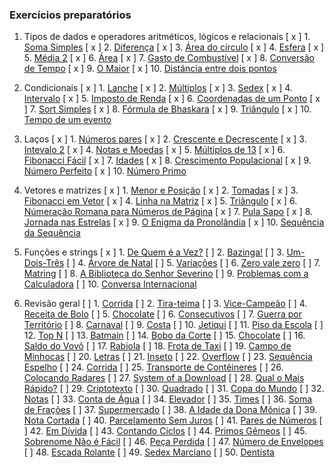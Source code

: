 ### Exercícios preparatórios

1. Tipos de dados e operadores aritméticos, lógicos e relacionais
    [ x ] 1. [Soma Simples](https://www.beecrowd.com.br/judge/pt/problems/view/1003)
    [ x ] 2. [Diferença](https://www.beecrowd.com.br/judge/pt/problems/view/1007)
    [ x ] 3. [Área do círculo](https://www.beecrowd.com.br/judge/pt/problems/view/1002)
    [ x ] 4. [Esfera](https://www.beecrowd.com.br/judge/pt/problems/view/1011)
    [ x ] 5. [Média 2](https://www.beecrowd.com.br/judge/pt/problems/view/1006)
    [ x ] 6. [Área](https://www.beecrowd.com.br/judge/pt/problems/view/1012)
    [ x ] 7. [Gasto de Combustível](https://www.beecrowd.com.br/judge/pt/problems/view/1017)
    [ x ] 8. [Conversão de Tempo](https://www.beecrowd.com.br/judge/pt/problems/view/1019)
    [ x ] 9. [O Maior](https://www.beecrowd.com.br/judge/pt/problems/view/1013)
    [ x ] 10. [Distância entre dois pontos](https://www.beecrowd.com.br/judge/pt/problems/view/1015)

2. Condicionais
    [ x ] 1. [Lanche](https://www.beecrowd.com.br/judge/pt/problems/view/1038)
    [ x ] 2. [Múltiplos](https://www.beecrowd.com.br/judge/pt/problems/view/1044)
    [ x ] 3. [Sedex](https://www.beecrowd.com.br/judge/pt/problems/view/2375)
    [ x ] 4. [Intervalo](https://www.beecrowd.com.br/judge/pt/problems/view/1037)
    [ x ] 5. [Imposto de Renda](https://www.beecrowd.com.br/judge/pt/problems/view/1051)
    [ x ] 6. [Coordenadas de um Ponto](https://www.beecrowd.com.br/judge/pt/problems/view/1041)
    [ x ] 7. [Sort Simples](https://www.beecrowd.com.br/judge/pt/problems/view/1042)
    [ x ] 8. [Fórmula de Bhaskara](https://www.beecrowd.com.br/judge/pt/problems/view/1036)
    [ x ] 9. [Triângulo](https://www.beecrowd.com.br/judge/pt/problems/view/1043)
    [ x ] 10. [Tempo de um evento](https://www.beecrowd.com.br/judge/pt/problems/view/1061)

3. Laços
    [ x ] 1. [Números pares](https://www.beecrowd.com.br/judge/pt/problems/view/1059)
    [ x ] 2. [Crescente e Decrescente](https://www.beecrowd.com.br/judge/pt/problems/view/1113)
    [ x ] 3. [Intevalo 2](https://www.beecrowd.com.br/judge/pt/problems/view/1072)
    [ x ] 4. [Notas e Moedas](https://www.beecrowd.com.br/judge/pt/problems/view/1021)
    [ x ] 5. [Múltiplos de 13](https://www.beecrowd.com.br/judge/pt/problems/view/1132)
    [ x ] 6. [Fibonacci Fácil](https://www.beecrowd.com.br/judge/pt/problems/view/1151)
    [ x ] 7. [Idades](https://www.beecrowd.com.br/judge/pt/problems/view/1154)
    [ x ] 8. [Crescimento Populacional](https://www.beecrowd.com.br/judge/pt/problems/view/1160)
    [ x ] 9. [Número Perfeito](https://www.beecrowd.com.br/judge/pt/problems/view/1164)
    [ x ] 10. [Número Primo](https://www.beecrowd.com.br/judge/pt/problems/view/1165)

4. Vetores e matrizes
    [ x ] 1. [Menor e Posição](https://www.beecrowd.com.br/judge/pt/problems/view/1180)
    [ x ] 2. [Tomadas](https://www.beecrowd.com.br/judge/pt/problems/view/1930)
    [ x ] 3. [Fibonacci em Vetor](https://www.beecrowd.com.br/judge/pt/problems/view/1176)
    [ x ] 4. [Linha na Matriz](https://www.beecrowd.com.br/judge/pt/problems/view/1181)
    [ x ] 5. [Triângulo](https://www.beecrowd.com.br/judge/pt/problems/view/1929)
    [ x ] 6. [Númeração Romana para Números de Página](https://www.beecrowd.com.br/judge/pt/problems/view/1960)
    [ x ] 7. [Pula Sapo](https://www.beecrowd.com.br/judge/pt/problems/view/1961)
    [ x ] 8. [Jornada nas Estrelas](https://www.beecrowd.com.br/judge/pt/problems/view/1973)
    [ x ] 9. [O Enigma da Pronolândia](https://www.beecrowd.com.br/judge/pt/problems/view/1984)
    [ x ] 10. [Sequência da Sequência](https://www.beecrowd.com.br/judge/pt/problems/view/2028)

5. Funções e strings
    [ x ] 1. [De Quem é a Vez?](https://www.beecrowd.com.br/judge/pt/problems/view/1914)
    [ ] 2. [Bazinga!](https://www.beecrowd.com.br/judge/pt/problems/view/1828)
    [ ] 3. [Um-Dois-Três](https://www.beecrowd.com.br/judge/pt/problems/view/1332)
    [ ] 4. [Árvore de Natal](https://www.beecrowd.com.br/judge/pt/problems/view/1768)
    [ ] 5. [Variações](https://www.beecrowd.com.br/judge/pt/problems/view/1632)
    [ ] 6. [Zero vale zero](https://www.beecrowd.com.br/judge/pt/problems/view/1871)
    [ ] 7. [Matring](https://www.beecrowd.com.br/judge/pt/problems/view/1803)
    [ ] 8. [A Biblioteca do Senhor Severino](https://www.beecrowd.com.br/judge/pt/problems/view/2137)
    [ ] 9. [Problemas com a Calculadora](https://www.beecrowd.com.br/judge/pt/problems/view/2694)
    [ ] 10. [Conversa Internacional](https://www.beecrowd.com.br/judge/pt/problems/view/1581)

6. Revisão geral
    [ ] 1. [Corrida](https://www.beecrowd.com.br/judge/pt/problems/view/2416)
    [ ] 2. [Tira-teima](https://www.beecrowd.com.br/judge/pt/problems/view/2424)
    [ ] 3. [Vice-Campeão](https://www.beecrowd.com.br/judge/pt/problems/view/2408)
    [ ] 4. [Receita de Bolo](https://www.beecrowd.com.br/judge/pt/problems/view/2423)
    [ ] 5. [Chocolate](https://www.beecrowd.com.br/judge/pt/problems/view/2427)
    [ ] 6. [Consecutivos](https://www.beecrowd.com.br/judge/pt/problems/view/2415)
    [ ] 7. [Guerra por Território](https://www.beecrowd.com.br/judge/pt/problems/view/2420)
    [ ] 8. [Carnaval](https://www.beecrowd.com.br/judge/pt/problems/view/2418)
    [ ] 9. [Costa](https://www.beecrowd.com.br/judge/pt/problems/view/2419)
    [ ] 10. [Jetiqui](https://www.beecrowd.com.br/judge/pt/problems/view/2587)
    [ ] 11. [Piso da Escola](https://www.beecrowd.com.br/judge/pt/problems/view/2786)
    [ ] 12. [Top N](https://www.beecrowd.com.br/judge/pt/problems/view/1943)
    [ ] 13. [Batmain](https://www.beecrowd.com.br/judge/pt/problems/view/2510)
    [ ] 14. [Bobo da Corte](https://www.beecrowd.com.br/judge/pt/problems/view/2963)
    [ ] 15. [Chocolate](https://www.beecrowd.com.br/judge/pt/problems/view/2328)
    [ ] 16. [Saldo do Vovô](https://www.beecrowd.com.br/judge/pt/problems/view/2434)
    [ ] 17. [Rabiola](https://www.beecrowd.com.br/judge/pt/problems/view/1876)
    [ ] 18. [Frota de Taxi](https://www.beecrowd.com.br/judge/pt/problems/view/2295)
    [ ] 19. [Campo de Minhocas](https://www.beecrowd.com.br/judge/pt/problems/view/2293)
    [ ] 20. [Letras](https://www.beecrowd.com.br/judge/pt/problems/view/2457)
    [ ] 21. [Inseto](https://www.beecrowd.com.br/judge/pt/problems/view/2862)
    [ ] 22. [Overflow](https://www.beecrowd.com.br/judge/pt/problems/view/2342)
    [ ] 23. [Sequência Espelho](https://www.beecrowd.com.br/judge/pt/problems/view/2157)
    [ ] 24. [Corrida](https://www.beecrowd.com.br/judge/pt/problems/view/2396)
    [ ] 25. [Transporte de Contêineres](https://www.beecrowd.com.br/judge/pt/problems/view/2395)
    [ ] 26. [Colocando Radares](https://www.beecrowd.com.br/judge/pt/problems/view/2598)
    [ ] 27. [System of a Download](https://www.beecrowd.com.br/judge/pt/problems/view/2582)
    [ ] 28. [Qual o Mais Rápido?](https://www.beecrowd.com.br/judge/pt/problems/view/2175)
    [ ] 29. [Criptotexto](https://www.beecrowd.com.br/judge/pt/problems/view/2866)
    [ ] 30. [Quadrado](https://www.beecrowd.com.br/judge/pt/problems/view/2471)
    [ ] 31. [Copa do Mundo](https://www.beecrowd.com.br/judge/pt/problems/view/2376)
    [ ] 32. [Notas](https://www.beecrowd.com.br/judge/pt/problems/view/2469)
    [ ] 33. [Conta de Água](https://www.beecrowd.com.br/judge/pt/problems/view/2369)
    [ ] 34. [Elevador](https://www.beecrowd.com.br/judge/pt/problems/view/2378)
    [ ] 35. [Times](https://www.beecrowd.com.br/judge/pt/problems/view/2370)
    [ ] 36. [Soma de Frações](https://www.beecrowd.com.br/judge/pt/problems/view/2443)
    [ ] 37. [Supermercado](https://www.beecrowd.com.br/judge/pt/problems/view/3058)
    [ ] 38. [A Idade da Dona Mônica](https://www.beecrowd.com.br/judge/pt/problems/view/3047)
    [ ] 39. [Nota Cortada](https://www.beecrowd.com.br/judge/pt/problems/view/3049)
    [ ] 40. [Parcelamento Sem Juros](https://www.beecrowd.com.br/judge/pt/problems/view/3060)
    [ ] 41. [Pares de Números](https://www.beecrowd.com.br/judge/pt/problems/view/3059)
    [ ] 42. [Em Dívida](https://www.beecrowd.com.br/judge/pt/problems/view/2044)
    [ ] 43. [Contando Ciclos](https://www.beecrowd.com.br/judge/pt/problems/view/2497)
    [ ] 44. [Primos Gêmeos](https://www.beecrowd.com.br/judge/pt/problems/view/3165)
    [ ] 45. [Sobrenome Não é Fácil](https://www.beecrowd.com.br/judge/pt/problems/view/3358)
    [ ] 46. [Peça Perdida](https://www.beecrowd.com.br/judge/pt/problems/view/2322)
    [ ] 47. [Número de Envelopes](https://www.beecrowd.com.br/judge/pt/problems/view/2341)
    [ ] 48. [Escada Rolante](https://www.beecrowd.com.br/judge/pt/problems/view/2390)
    [ ] 49. [Sedex Marciano](https://www.beecrowd.com.br/judge/pt/problems/view/2382)
    [ ] 50. [Dentista](https://www.beecrowd.com.br/judge/pt/problems/view/2387)
